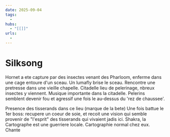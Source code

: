 ```yaml
---
date: 2025-09-04
tags:
  - 
hubs:
  - "[[]]"
urls:
  -
---
```



# Silksong 


Hornet a ete capture par des insectes venant des Pharloom, enferme dans une cage entoure d'un sceau. Un lumafly brise le sceau.
Rencontre une pretresse dans une vieille chapelle.
Citadelle lieu de pelerinage, nbreux insectes y viennent. Musique importante dans la citadelle.
Pelerins semblent devenir fou et agressif une  fois le au-dessus du 'rez de chaussee'.

Presence des tisserands dans ce lieu (marque de la bete)
Une fois battue le 1er boss: recupere un coeur de soie, et recoit une vision qui semble provenir de "l'esprit" des tisserands qui vivaient jadis ici.
Shakra, la Cartographe est une guerriere locale. Cartographie normal chez eux. Chante
